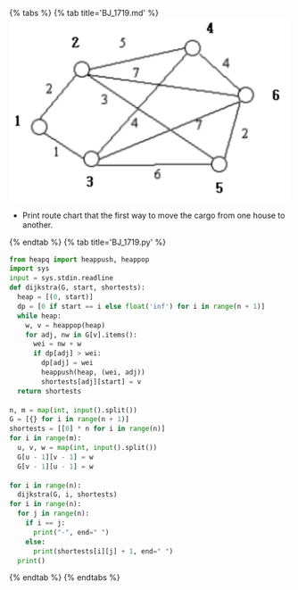 {% tabs %}
{% tab title='BJ_1719.md' %}
![](images/20210306_003755.png)
* Print route chart that the first way to move the cargo from one house to another.

{% endtab %}
{% tab title='BJ_1719.py' %}

```py
from heapq import heappush, heappop
import sys
input = sys.stdin.readline
def dijkstra(G, start, shortests):
  heap = [(0, start)]
  dp = [0 if start == i else float('inf') for i in range(n + 1)]
  while heap:
    w, v = heappop(heap)
    for adj, nw in G[v].items():
      wei = nw + w
      if dp[adj] > wei:
        dp[adj] = wei
        heappush(heap, (wei, adj))
        shortests[adj][start] = v
  return shortests

n, m = map(int, input().split())
G = [{} for i in range(n + 1)]
shortests = [[0] * n for i in range(n)]
for i in range(m):
  u, v, w = map(int, input().split())
  G[u - 1][v - 1] = w
  G[v - 1][u - 1] = w

for i in range(n):
  dijkstra(G, i, shortests)
for i in range(n):
  for j in range(n):
    if i == j:
      print("-", end=" ")
    else:
      print(shortests[i][j] + 1, end=" ")
  print()
```

{% endtab %}
{% endtabs %}